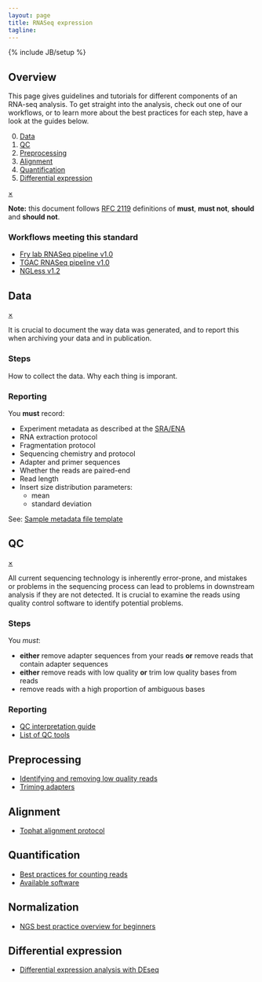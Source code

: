 ```yaml
---
layout: page
title: RNASeq expression
tagline:
---
```

{% include JB/setup %}

## Overview

This page gives guidelines and tutorials for different components of an RNA-seq analysis. To get straight into the analysis, check out one of our workflows, or to learn more about the best practices for each step, have a look at the guides below.

0. [Data](#data)
1. [QC](#qc)
2. [Preprocessing](#preprocessing)
3. [Alignment](#alignment)
4. [Quantification](#quantification)
5. [Differential expression](#differential-expression)


<div class="alert-message warning block-message">
  <a class="close" href="#">×</a>
  <p><strong>Note:</strong> this document follows <a href="https://www.ietf.org/rfc/rfc2119.txt">RFC 2119</a> definitions of <strong>must</strong>, <strong>must not</strong>, <strong>should</strong> and <strong>should not</strong>.</p>
</div>

### Workflows meeting this standard

- [Fry lab RNASeq pipeline v1.0](workflows/rnaseq_expression/frylab_v1.0.html)
- [TGAC RNASeq pipeline v1.0]()
- [NGLess v1.2](workflows/rnaseq_expression/ngless_1.2.html)

## Data

<div class="alert-message block-message info">
  <a class="close" href="#">×</a>
  <p>It is crucial to document the way data was generated, and to report this when archiving your data and in publication.</p>
</div>

### Steps

How to collect the data. Why each thing is imporant.

### Reporting

You **must** record:

- Experiment metadata as described at the [SRA/ENA](http://www.ebi.ac.uk/ena/submit/read-submission)
- RNA extraction protocol
- Fragmentation protocol
- Sequencing chemistry and protocol
- Adapter and primer sequences
- Whether the reads are paired-end
- Read length
- Insert size distribution parameters:
  - mean
  - standard deviation

See: [Sample metadata file template]()

## QC

<div class="alert-message block-message info">
  <a class="close" href="#">×</a>
  <p>All current sequencing technology is inherently error-prone, and mistakes or problems in the sequencing process can lead to problems in downstream analysis if they are not detected. It is crucial to examine the reads using quality control software to identify potential problems.</p>
</div>

### Steps

You *must*:

- **either** remove adapter sequences from your reads **or** remove reads that contain adapter sequences
- **either** remove reads with low quality **or** trim low quality bases from reads
- remove reads with a high proportion of ambiguous bases

### Reporting

- [QC interpretation guide]()
- [List of QC tools]()


## Preprocessing

- [Identifying and removing low quality reads]()
- [Triming adapters](http://genomicsadventures.wordpress.com/2013/05/02/trimming-illumina-sequencing-adapters/)


## Alignment
- [Tophat alignment protocol](http://www.ncbi.nlm.nih.gov/pubmed/22383036)


## Quantification
- [Best practices for counting reads]()
- [Available software]()


## Normalization
- [NGS best practice overview for beginners](http://biorxiv.org/content/early/2014/06/19/006403)


## Differential expression
- [Differential expression analysis with DEseq](http://bioconductor.org/packages/release/bioc/vignettes/DESeq/inst/doc/DESeq.pdf)
